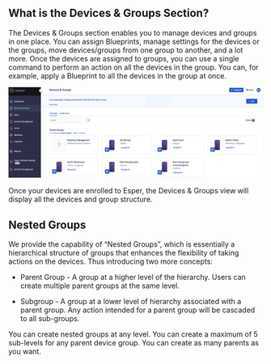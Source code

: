 ## What is the Devices & Groups Section?

The Devices & Groups section enables you to manage devices and groups in one place. You can assign Blueprints, manage settings for the devices or the groups, move devices/groups from one group to another, and a lot more. Once the devices are assigned to groups, you can use a single command to perform an action on all the devices in the group. You can, for example, apply a Blueprint to all the devices in the group at once.

![landing page](./images/Devices-main.png)

Once your devices are enrolled to Esper, the Devices & Groups view will display all the devices and group structure.

## Nested Groups

We provide the capability of “Nested Groups”, which is essentially a hierarchical structure of groups that enhances the flexibility of taking actions on the devices. Thus introducing two more concepts:

-   Parent Group - A group at a higher level of the hierarchy. Users can create multiple parent groups at the same level.
    
-   Subgroup - A group at a lower level of hierarchy associated with a parent group. Any action intended for a parent group will be cascaded to all sub-groups.
    

You can create nested groups at any level. You can create a maximum of 5 sub-levels for any parent device group. You can create as many parents as you want.
